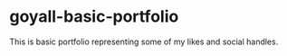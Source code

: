 # goyall-basic-portfolio
This is basic portfolio representing some of my likes and social handles. 
